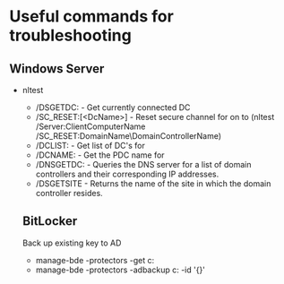 # Useful commands for troubleshooting

## Windows Server
* nltest
  * /DSGETDC:<DomainName> - Get currently connected DC
  * /SC_RESET:<DomainName>[\<DcName>] - Reset secure channel for <Domain> on <ServerName> to <DcName> (nltest /Server:ClientComputerName /SC_RESET:DomainName\DomainControllerName)
  * /DCLIST:<DomainName> - Get list of DC's for <DomainName>
  * /DCNAME:<DomainName> - Get the PDC name for <DomainName>
  * /DNSGETDC:<DomainName> - Queries the DNS server for a list of domain controllers and their corresponding IP addresses.
  * /DSGETSITE - Returns the name of the site in which the domain controller resides.
  
  ## BitLocker
  Back up existing key to AD
    * manage-bde -protectors -get c:
    * manage-bde -protectors -adbackup c: -id '{<ID from the previous command>}'
